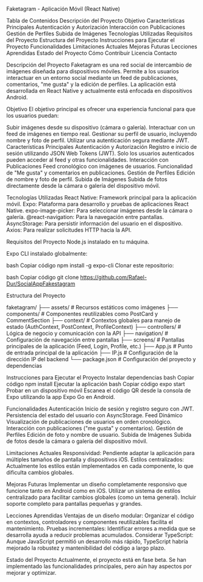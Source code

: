 Faketagram - Aplicación Móvil (React Native)

Tabla de Contenidos
Descripción del Proyecto
Objetivo
Características Principales
Autenticación y Autorización
Interacción con Publicaciones
Gestión de Perfiles
Subida de Imágenes
Tecnologías Utilizadas
Requisitos del Proyecto
Estructura del Proyecto
Instrucciones para Ejecutar el Proyecto
Funcionalidades
Limitaciones Actuales
Mejoras Futuras
Lecciones Aprendidas
Estado del Proyecto
Cómo Contribuir
Licencia
Contacto

Descripción del Proyecto
Faketagram es una red social de intercambio de imágenes diseñada para dispositivos móviles. Permite a los usuarios interactuar en un entorno social mediante un feed de publicaciones, comentarios, "me gusta" y la edición de perfiles. La aplicación está desarrollada en React Native y actualmente está enfocada en dispositivos Android.

Objetivo
El objetivo principal es ofrecer una experiencia funcional para que los usuarios puedan:

Subir imágenes desde su dispositivo (cámara o galería).
Interactuar con un feed de imágenes en tiempo real.
Gestionar su perfil de usuario, incluyendo nombre y foto de perfil.
Utilizar una autenticación segura mediante JWT.
Características Principales
Autenticación y Autorización
Registro e inicio de sesión utilizando JSON Web Tokens (JWT).
Solo los usuarios autenticados pueden acceder al feed y otras funcionalidades.
Interacción con Publicaciones
Feed cronológico con imágenes de usuarios.
Funcionalidad de "Me gusta" y comentarios en publicaciones.
Gestión de Perfiles
Edición de nombre y foto de perfil.
Subida de Imágenes
Subida de fotos directamente desde la cámara o galería del dispositivo móvil.

Tecnologías Utilizadas
React Native: Framework principal para la aplicación móvil.
Expo: Plataforma para desarrollo y pruebas de aplicaciones React Native.
expo-image-picker: Para seleccionar imágenes desde la cámara o galería.
@react-navigation: Para la navegación entre pantallas.
AsyncStorage: Para persistir información del usuario en el dispositivo.
Axios: Para realizar solicitudes HTTP hacia la API.

Requisitos del Proyecto
Node.js instalado en tu máquina.

Expo CLI instalado globalmente:

bash
Copiar código
npm install -g expo-cli
Clonar este repositorio:

bash
Copiar código
git clone https://github.com/Rafael-Dur/SocialAppFakestagram

Estructura del Proyecto

faketagram/
├── assets/         # Recursos estáticos como imágenes
├── components/     # Componentes reutilizables como PostCard y CommentSection
├── context/        # Contextos globales para manejo de estado (AuthContext, PostContext, ProfileContext)
├── controllers/    # Lógica de negocio y comunicación con la API
├── navigation/     # Configuración de navegación entre pantallas
├── screens/        # Pantallas principales de la aplicación (Feed, Login, Profile, etc.)
├── App.js          # Punto de entrada principal de la aplicación
├── IP.js           # Configuración de la dirección IP del backend
└── package.json    # Configuración del proyecto y dependencias

Instrucciones para Ejecutar el Proyecto
Instalar dependencias
bash
Copiar código
npm install
Ejecutar la aplicación
bash
Copiar código
expo start
Probar en un dispositivo móvil
Escanea el código QR desde la consola de Expo utilizando la app Expo Go en Android.

Funcionalidades
Autenticación
Inicio de sesión y registro seguro con JWT.
Persistencia del estado del usuario con AsyncStorage.
Feed Dinámico
Visualización de publicaciones de usuarios en orden cronológico.
Interacción con publicaciones ("me gusta" y comentarios).
Gestión de Perfiles
Edición de foto y nombre de usuario.
Subida de Imágenes
Subida de fotos desde la cámara o galería del dispositivo móvil.

Limitaciones Actuales
Responsividad: Pendiente adaptar la aplicación para múltiples tamaños de pantalla y dispositivos iOS.
Estilos centralizados: Actualmente los estilos están implementados en cada componente, lo que dificulta cambios globales.

Mejoras Futuras
Implementar un diseño completamente responsivo que funcione tanto en Android como en iOS.
Utilizar un sistema de estilos centralizado para facilitar cambios globales (como un tema general).
Incluir soporte completo para pantallas pequeñas y grandes.

Lecciones Aprendidas
Ventajas de un diseño modular: Organizar el código en contextos, controladores y componentes reutilizables facilita el mantenimiento.
Pruebas incrementales: Identificar errores a medida que se desarrolla ayuda a reducir problemas acumulados.
Considerar TypeScript: Aunque JavaScript permitió un desarrollo más rápido, TypeScript habría mejorado la robustez y mantenibilidad del código a largo plazo.

Estado del Proyecto
Actualmente, el proyecto está en fase beta. Se han implementado las funcionalidades principales, pero aún hay aspectos por mejorar y optimizar.
